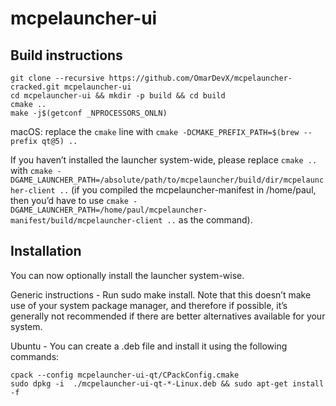 # mcpelauncher-ui

## Build instructions
```
git clone --recursive https://github.com/OmarDevX/mcpelauncher-cracked.git mcpelauncher-ui
cd mcpelauncher-ui && mkdir -p build && cd build
cmake ..
make -j$(getconf _NPROCESSORS_ONLN)
```
macOS: replace the ```cmake``` line with ```cmake -DCMAKE_PREFIX_PATH=$(brew --prefix qt@5) ..```

If you haven’t installed the launcher system-wide, please replace ```cmake ..``` with ```cmake -DGAME_LAUNCHER_PATH=/absolute/path/to/mcpelauncher/build/dir/mcpelauncher-client ..``` (if you compiled the mcpelauncher-manifest in /home/paul, then you’d have to use ```cmake -DGAME_LAUNCHER_PATH=/home/paul/mcpelauncher-manifest/build/mcpelauncher-client ..``` as the command).

## Installation
You can now optionally install the launcher system-wise.

Generic instructions - Run sudo make install. Note that this doesn’t make use of your system package manager, and therefore if possible, it’s generally not recommended if there are better alternatives available for your system.

Ubuntu - You can create a .deb file and install it using the following commands:
```
cpack --config mcpelauncher-ui-qt/CPackConfig.cmake
sudo dpkg -i  ./mcpelauncher-ui-qt-*-Linux.deb && sudo apt-get install -f
```
